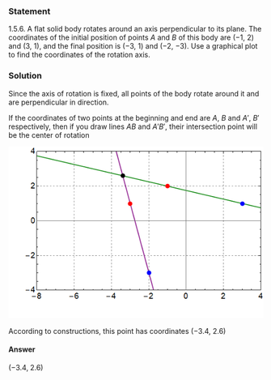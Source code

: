 ###  Statement 

$1.5.6.$ A flat solid body rotates around an axis perpendicular to its plane. The coordinates of the initial position of points $A$ and $B$ of this body are ($-1$, $2$) and ($3$, $1$), and the final position is ($-3$, $1$) and ($-2$, $-3$). Use a graphical plot to find the coordinates of the rotation axis. 

### Solution

Since the axis of rotation is fixed, all points of the body rotate around it and are perpendicular in direction. 

If the coordinates of two points at the beginning and end are $A$, $B$ and $A'$, $B'$ respectively, then if you draw lines $AB$ and $A'B'$, their intersection point will be the center of rotation 

![ Intersection point of lines |565x380, 59%](../../img/1.5.6/graph.png)

According to constructions, this point has coordinates $(-3.4,~ 2.6)$ 

#### Answer

$(-3.4,\; 2.6)$ 
